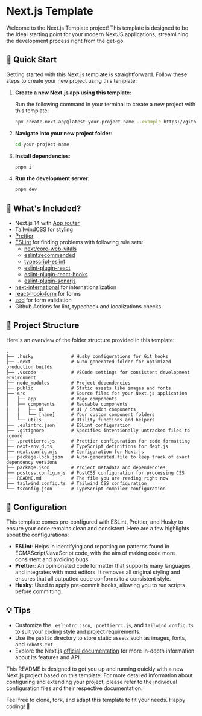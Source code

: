 # Next.js Template

Welcome to the Next.js Template project! This template is designed to be the ideal starting point for your modern NextJS applications, streamlining the development process right from the get-go.

## 🚀 Quick Start

Getting started with this Next.js template is straightforward. Follow these steps to create your new project using this template:

1. **Create a new Next.js app using this template**:

   Run the following command in your terminal to create a new project with this template:

   ```bash
   npx create-next-app@latest your-project-name --example https://github.com/zerodays/nextjs-template
   ```

2. **Navigate into your new project folder**:

   ```bash
   cd your-project-name
   ```

3. **Install dependencies**:

   ```bash
   pnpm i
   ```

4. **Run the development server**:

   ```bash
   pnpm dev
   ```

## 🧐 What's Included?

- Next.js 14 with [App router](https://nextjs.org/docs/app/building-your-application/routing)
- [TailwindCSS](https://tailwindcss.com/) for styling
- [Prettier](https://prettier.io/)
- [ESLint](https://eslint.org/) for finding problems with following rule sets:
  - [next/core-web-vitals](https://nextjs.org/docs/app/building-your-application/configuring/eslint)
  - [eslint:recommended](https://eslint.org/docs/latest/rules/)
  - [typescript-eslint](https://typescript-eslint.io/)
  - [eslint-plugin-react](https://github.com/jsx-eslint/eslint-plugin-react)
  - [eslint-plugin-react-hooks](https://www.npmjs.com/package/eslint-plugin-react-hooks)
  - [eslint-plugin-sonarjs](https://github.com/SonarSource/eslint-plugin-sonarjs)
- [next-international](https://next-international.vercel.app/) for internationalization
- [react-hook-form](https://react-hook-form.com/) for forms
- [zod](https://zod.dev/) for form validation
- Github Actions for lint, typecheck and localizations checks

## 📂 Project Structure

Here's an overview of the folder structure provided in this template:

```
.
├── .husky              # Husky configurations for Git hooks
├── .next               # Auto-generated folder for optimized production builds
├── .vscode             # VSCode settings for consistent development environment
├── node_modules        # Project dependencies
├── public              # Static assets like images and fonts
├── src                 # Source files for your Next.js application
│   ├── app             # Page components
│   ├── components      # Reusable components
|   |   ├── ui          # UI / Shadcn components
│   |   └── [name]      # Your custom component folders
│   └── utils           # Utility functions and helpers
├── .eslintrc.json      # ESLint configuration
├── .gitignore          # Specifies intentionally untracked files to ignore
├── .prettierrc.js      # Prettier configuration for code formatting
├── next-env.d.ts       # TypeScript definitions for Next.js
├── next.config.mjs     # Configuration for Next.js
├── package-lock.json   # Auto-generated file to keep track of exact dependency versions
├── package.json        # Project metadata and dependencies
├── postcss.config.mjs  # PostCSS configuration for processing CSS
├── README.md           # The file you are reading right now
├── tailwind.config.ts  # Tailwind CSS configuration
└── tsconfig.json       # TypeScript compiler configuration
```

## 🔧 Configuration

This template comes pre-configured with ESLint, Prettier, and Husky to ensure your code remains clean and consistent. Here are a few highlights about the configurations:

- **ESLint**: Helps in identifying and reporting on patterns found in ECMAScript/JavaScript code, with the aim of making code more consistent and avoiding bugs.
- **Prettier**: An opinionated code formatter that supports many languages and integrates with most editors. It removes all original styling and ensures that all outputted code conforms to a consistent style.
- **Husky**: Used to apply pre-commit hooks, allowing you to run scripts before committing.

## 💡 Tips

- Customize the `.eslintrc.json`, `.prettierrc.js`, and `tailwind.config.ts` to suit your coding style and project requirements.
- Use the `public` directory to store static assets such as images, fonts, and `robots.txt`.
- Explore the Next.js [official documentation](https://nextjs.org/docs) for more in-depth information about its features and API.

This README is designed to get you up and running quickly with a new Next.js project based on this template. For more detailed information about configuring and extending your project, please refer to the individual configuration files and their respective documentation.

Feel free to clone, fork, and adapt this template to fit your needs. Happy coding! 🎉
